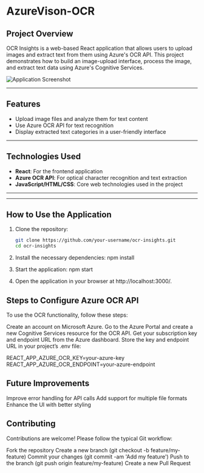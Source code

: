 # AzureVison-OCR


## Project Overview
OCR Insights is a web-based React application that allows users to upload images and extract text from them using Azure's OCR API. This project demonstrates how to build an image-upload interface, process the image, and extract text data using Azure's Cognitive Services.

![Application Screenshot](./screenshot.png)

---

## Features
- Upload image files and analyze them for text content
- Use Azure OCR API for text recognition
- Display extracted text categories in a user-friendly interface

---

## Technologies Used
- **React**: For the frontend application
- **Azure OCR API**: For optical character recognition and text extraction
- **JavaScript/HTML/CSS**: Core web technologies used in the project

---

---

## How to Use the Application
1. Clone the repository:
   ```bash
   git clone https://github.com/your-username/ocr-insights.git
   cd ocr-insights

2. Install the necessary dependencies:
npm install

3. Start the application:
npm start

4. Open the application in your browser at http://localhost:3000/.

## Steps to Configure Azure OCR API
To use the OCR functionality, follow these steps:

Create an account on Microsoft Azure.
Go to the Azure Portal and create a new Cognitive Services resource for the OCR API.
Get your subscription key and endpoint URL from the Azure dashboard.
Store the key and endpoint URL in your project’s .env file:

REACT_APP_AZURE_OCR_KEY=your-azure-key
REACT_APP_AZURE_OCR_ENDPOINT=your-azure-endpoint

## Future Improvements
Improve error handling for API calls
Add support for multiple file formats
Enhance the UI with better styling


## Contributing
Contributions are welcome! Please follow the typical Git workflow:

Fork the repository
Create a new branch (git checkout -b feature/my-feature)
Commit your changes (git commit -am 'Add my feature')
Push to the branch (git push origin feature/my-feature)
Create a new Pull Request
